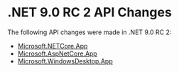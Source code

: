 # .NET 9.0 RC 2 API Changes

The following API changes were made in .NET 9.0 RC 2:

- [Microsoft.NETCore.App](./Microsoft.NETCore.App/9.0-rc2.md)
- [Microsoft.AspNetCore.App](./Microsoft.AspNetCore.App/9.0-rc2.md)
- [Microsoft.WindowsDesktop.App](./Microsoft.WindowsDesktop.App/9.0-rc2.md)

